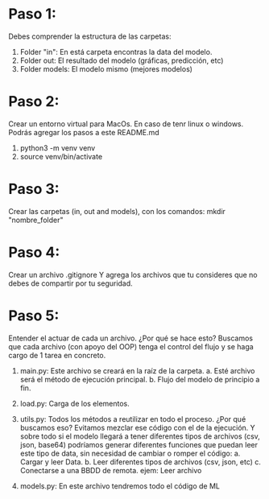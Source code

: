 # Paso 1:
Debes comprender la estructura de las carpetas: 
1. Folder "in": En está carpeta encontras la data del modelo. 
2. Folder out: El resultado del modelo (gráficas, predicción, etc)
3. Folder models: El modelo mismo (mejores modelos)

# Paso 2:
Crear un entorno virtual para MacOs. En caso de tenr linux o windows. Podrás agregar los pasos a este README.md
1. python3 -m venv venv
2. source venv/bin/activate

# Paso 3:
Crear las carpetas (in, out and models), con los comandos:
mkdir "nombre_folder"

# Paso 4:
Crear un archivo .gitignore
Y agrega los archivos que tu consideres que no debes de compartir por tu seguridad.

# Paso 5: 
Entender el actuar de cada un archivo. ¿Por qué se hace esto? Buscamos que cada archivo (con apoyo del OOP) tenga el control del flujo y se haga cargo de 1 tarea en concreto. 

1. main.py: Este archivo se creará en la raíz de la carpeta. 
    a. Esté archivo será el método de ejecución principal.
    b. Flujo del modelo de principio a fin.

2. load.py: Carga de los elementos. 

3. utils.py: Todos los métodos a reutilizar en todo el proceso. ¿Por qué buscamos eso? Evitamos mezclar ese código con el de la ejecución. Y sobre todo si el modelo llegará a tener diferentes tipos de archivos (csv, json, base64) podríamos generar diferentes funciones que puedan leer este tipo de data, sin necesidad de cambiar o romper el código:
    a. Cargar y leer Data.
    b. Leer diferentes tipos de archivos (csv, json, etc)
    c. Conectarse a una BBDD de remota.
ejem: Leer archivo

4. models.py: En este archivo tendremos todo el código de ML